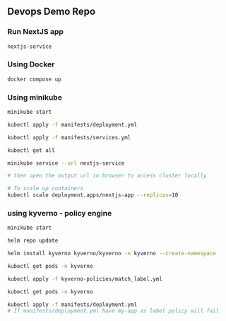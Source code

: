## Devops Demo Repo

### Run NextJS app

```bash
nextjs-service
```

### Using Docker

```bash
docker compose up
```

### Using minikube

```bash
minikube start

kubectl apply -f manifests/deployment.yml

kubectl apply -f manifests/services.yml

kubectl get all

minikube service --url nextjs-service

# then open the output url in browser to access cluster locally

# To scale up containers
kubectl scale deployment.apps/nextjs-app --replicas=10
```

### using kyverno - policy engine

```bash
minikube start

helm repo update

helm install kyverno kyverno/kyverno -n kyverno --create-namespace

kubectl get pods -n kyverno

kubectl apply -f kyverno-policies/match_label.yml

kubectl get pods -n kyverno

kubectl apply -f manifests/deployment.yml
# If manifests/deployment.yml have my-app as label policy will fail
```